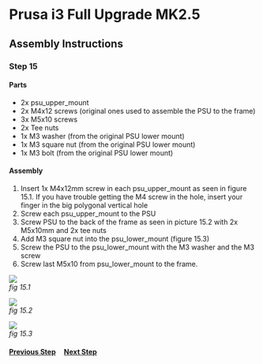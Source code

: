# Prusa i3 Full Upgrade MK2.5

## Assembly Instructions

### Step 15

#### Parts  

* 2x psu_upper_mount
* 2x M4x12 screws (original ones used to assemble the PSU to the frame)
* 3x M5x10 screws
* 2x Tee nuts
* 1x M3 washer (from the original PSU lower mount)
* 1x M3 square nut (from the original PSU lower mount)
* 1x M3 bolt (from the original PSU lower mount)


#### Assembly

1. Insert 1x M4x12mm screw in each psu_upper_mount as seen in figure 15.1. If you have trouble getting the M4 screw in the hole, insert your finger in the big polygonal vertical hole
1. Screw each psu_upper_mount to the PSU
1. Screw PSU to the back of the frame as seen in picture 15.2 with 2x M5x10mm and 2x tee nuts
1. Add M3 square nut into the psu_lower_mount (figure 15.3)
1. Screw the PSU to the psu_lower_mount with the M3 washer and the M3 screw
1. Screw last M5x10 from psu_lower_mount to the frame. 


![](img/fig15.1.jpg)\
*fig 15.1*

![](img/fig15.2.jpg)\
*fig 15.2*

![](img/fig15.3.jpg)\
*fig 15.3*

#### [Previous Step](step14.md) &nbsp;&nbsp;&nbsp; [Next Step](step16.md)
